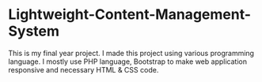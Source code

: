 # Lightweight-Content-Management-System
This is my final year project. I made this project using various programming language. I mostly use PHP language, Bootstrap to make web application responsive and necessary HTML &amp; CSS code.
